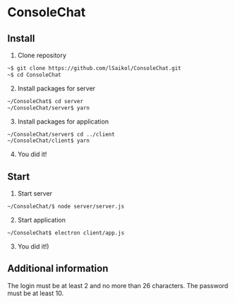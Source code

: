 # ConsoleChat
## Install
1. Clone repository
```bash
~$ git clone https://github.com/lSaikol/ConsoleChat.git
~$ cd ConsoleChat
```
2. Install packages for server
```bash
~/ConsoleChat$ cd server
~/ConsoleChat/server$ yarn
```
3. Install packages for application
```bash
~/ConsoleChat/server$ cd ../client
~/ConsoleChat/client$ yarn
```
4. You did it!

## Start
1. Start server
```bash
~/ConsoleChat/$ node server/server.js
```
2. Start application
```bash
~/ConsoleChat$ electron client/app.js
```
3. You did it!)
## Additional information
The login must be at least 2 and no more than 26 characters.
The password must be at least 10.
